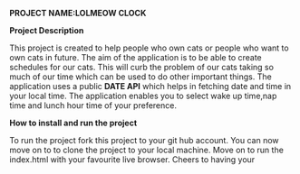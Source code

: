 **PROJECT NAME:LOLMEOW CLOCK**


**Project Description**


This project is created to help people who own cats or people who want to own cats in future. The aim of the application is to be able to create schedules for our cats. This will curb the problem of our cats taking so much of our time which can be used to do other important things.
The application uses a public **DATE API** which helps in fetching date and time in your local time.
The application enables you to select wake up time,nap time and lunch hour time of your preference.

 **How to install and run the project**


 To run the project fork this project to your git hub account. You can now move on to to clone the project to your local machine. Move on to run the index.html with your favourite live browser.
 Cheers to having your 
